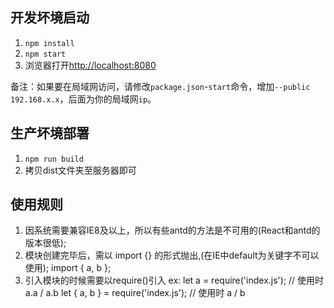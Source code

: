 ## 开发坏境启动

1. `npm install`
2. `npm start`
3. 浏览器打开[http://localhost:8080](http://localhost:8080)

备注：如果要在局域网访问，请修改`package.json`-`start`命令，增加`--public 192.168.x.x`，后面为你的局域网`ip`。


## 生产坏境部署

1. `npm run build`
2. 拷贝dist文件夹至服务器即可


## 使用规则
1. 因系统需要兼容IE8及以上，所以有些antd的方法是不可用的(React和antd的版本很低);
2. 模块创建完毕后，需以 import {} 的形式抛出,(在IE中default为关键字不可以使用);
    import { a, b };
3. 引入模块的时候需要以require()引入
    ex: let a = require('index.js');
        // 使用时
            a.a / a.b
        let { a, b } = require('index.js');
        // 使用时
            a / b


